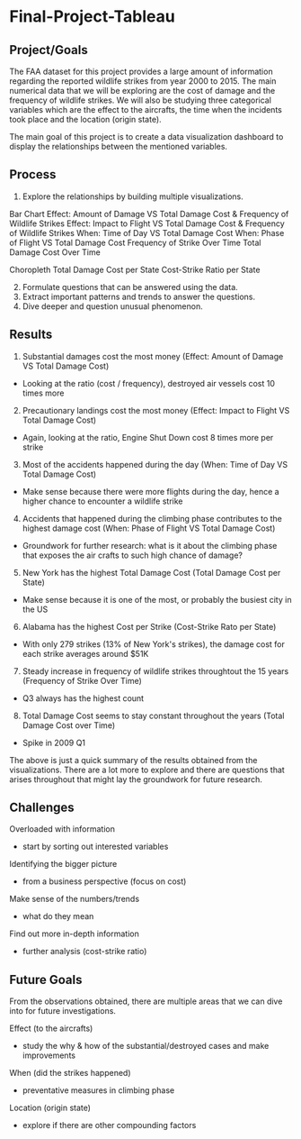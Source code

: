 # Final-Project-Tableau

## Project/Goals

The FAA dataset for this project provides a large amount of information regarding the reported wildlife strikes from year 2000 to 2015. The main numerical data that we will be exploring are the cost of damage and the frequency of wildlife strikes. We will also be studying three categorical variables which are the effect to the aircrafts, the time when the incidents took place and the location (origin state).

The main goal of this project is to create a data visualization dashboard to display the relationships between the mentioned variables. 


## Process

1. Explore the relationships by building multiple visualizations. 

Bar Chart
Effect: Amount of Damage VS Total Damage Cost & Frequency of Wildlife Strikes
Effect: Impact to Flight VS Total Damage Cost & Frequency of Wildlife Strikes
When: Time of Day VS Total Damage Cost
When: Phase of Flight VS Total Damage Cost 
Frequency of Strike Over Time
Total Damage Cost Over Time

Choropleth
Total Damage Cost per State
Cost-Strike Ratio per State

2. Formulate questions that can be answered using the data. 
3. Extract important patterns and trends to answer the questions. 
4. Dive deeper and question unusual phenomenon.  


## Results


1. Substantial damages cost the most money (Effect: Amount of Damage VS Total Damage Cost)
- Looking at the ratio (cost / frequency), destroyed air vessels cost 10 times more 

2. Precautionary landings cost the most money (Effect: Impact to Flight VS Total Damage Cost)
- Again, looking at the ratio, Engine Shut Down cost 8 times more per strike 

3. Most of the accidents happened during the day (When: Time of Day VS Total Damage Cost)
- Make sense because there were more flights during the day, hence a higher chance to encounter a wildlife strike

4. Accidents that happened during the climbing phase contributes to the highest damage cost (When: Phase of Flight VS Total Damage Cost)
- Groundwork for further research: what is it about the climbing phase that exposes the air crafts to such high chance of damage?

5. New York has the highest Total Damage Cost (Total Damage Cost per State)
- Make sense because it is one of the most, or probably the busiest city in the US

6. Alabama has the highest Cost per Strike (Cost-Strike Rato per State)
- With only 279 strikes (13% of New York's strikes), the damage cost for each strike averages around $51K 

7. Steady increase in frequency of wildlife strikes throughtout the 15 years (Frequency of Strike Over Time)
- Q3 always has the highest count

8. Total Damage Cost seems to stay constant throughout the years (Total Damage Cost over Time)
- Spike in 2009 Q1 


The above is just a quick summary of the results obtained from the visualizations. There are a lot more to explore and there are questions that arises throughout that might lay the groundwork for future research. 


## Challenges 

Overloaded with information
- start by sorting out interested variables 

Identifying the bigger picture
- from a business perspective (focus on cost)

Make sense of the numbers/trends
- what do they mean

Find out more in-depth information
- further analysis (cost-strike ratio)

## Future Goals

From the observations obtained, there are multiple areas that we can dive into for future investigations. 

Effect (to the aircrafts)
- study the why & how of the substantial/destroyed cases and make improvements

When (did the strikes happened)
- preventative measures in climbing phase

Location (origin state)
- explore if there are other compounding factors
